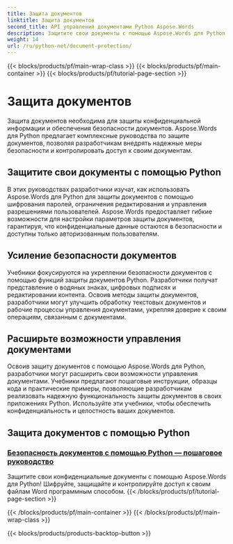 ```yaml
---
title: Защита документов
linktitle: Защита документов
second_title: API управления документами Python Aspose.Words
description: Защитите свои документы с помощью Aspose.Words для Python! Реализуйте шифрование паролей, разрешения пользователей и цифровые подписи для надежной защиты документов.
weight: 14
url: /ru/python-net/document-protection/
---
```


{{< blocks/products/pf/main-wrap-class >}}
{{< blocks/products/pf/main-container >}}
{{< blocks/products/pf/tutorial-page-section >}}

# Защита документов

Защита документов необходима для защиты конфиденциальной информации и обеспечения безопасности документов. Aspose.Words для Python предлагает комплексные руководства по защите документов, позволяя разработчикам внедрять надежные меры безопасности и контролировать доступ к своим документам.

## Защитите свои документы с помощью Python

В этих руководствах разработчики изучат, как использовать Aspose.Words для Python для защиты документов с помощью шифрования паролей, ограничения редактирования и управления разрешениями пользователей. Aspose.Words предоставляет гибкие возможности для настройки параметров защиты документов, гарантируя, что конфиденциальные данные остаются в безопасности и доступны только авторизованным пользователям.

## Усиление безопасности документов

Учебники фокусируются на укреплении безопасности документов с помощью функций защиты документов Python. Разработчики получат представление о водяных знаках, цифровых подписях и редактировании контента. Освоив методы защиты документов, разработчики могут улучшить обработку текстовых документов и рабочие процессы управления документами, укрепляя доверие к своим операциям, связанным с документами.

## Расширьте возможности управления документами

Освоив защиту документов с помощью Aspose.Words для Python, разработчики могут расширить свои возможности управления документами. Учебники предлагают пошаговые инструкции, образцы кода и практические примеры, позволяющие разработчикам реализовать надежную функциональность защиты документов в своих приложениях Python. Используйте эти учебники, чтобы обеспечить конфиденциальность и целостность ваших документов.

## Защита документов с помощью Python
### [Безопасность документов с помощью Python — пошаговое руководство](./document-security-python/)
Защитите свои конфиденциальные документы с помощью Aspose.Words для Python! Шифруйте, защищайте и контролируйте доступ к своим файлам Word программным способом.
{{< /blocks/products/pf/tutorial-page-section >}}

{{< /blocks/products/pf/main-container >}}
{{< /blocks/products/pf/main-wrap-class >}}

{{< blocks/products/products-backtop-button >}}
